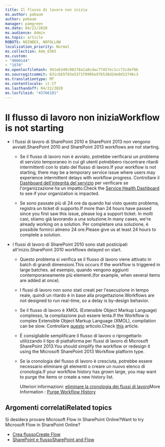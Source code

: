 ```yaml
---
title: Il flusso di lavoro non inizia
ms.author: pebaum
author: pebaum
manager: pamgreen
ms.date: 04/21/2020
ms.audience: Admin
ms.topic: article
ROBOTS: NOINDEX, NOFOLLOW
localization_priority: Normal
ms.collection: Adm_O365
ms.custom:
- "9000144"
- "1670"
ms.openlocfilehash: 941e6349c98278a1a8cdac77457ec1cc72cdef8b
ms.sourcegitcommit: 631cbb5f03e5371f0995e976536d24e9d13746c3
ms.translationtype: MT
ms.contentlocale: it-IT
ms.lasthandoff: 04/22/2020
ms.locfileid: "43766101"
---
```

# <a name="workflow-is-not-starting"></a><span data-ttu-id="4ffae-102">Il flusso di lavoro non inizia</span><span class="sxs-lookup"><span data-stu-id="4ffae-102">Workflow is not starting</span></span>

- <span data-ttu-id="4ffae-103">I flussi di lavoro di SharePoint 2010 e SharePoint 2013 non vengono avviati.</span><span class="sxs-lookup"><span data-stu-id="4ffae-103">SharePoint 2010 and SharePoint 2013 workflows are not starting.</span></span>

    - <span data-ttu-id="4ffae-104">Se il flusso di lavoro non è avviato, potrebbe verificarsi un problema di servizio temporaneo in cui gli utenti potrebbero riscontrare ritardi intermittenti con lo stato del flusso di lavoro.</span><span class="sxs-lookup"><span data-stu-id="4ffae-104">If your workflow is not starting, there may be a temporary service issue where users may experience intermittent delays with workflow progress.</span></span> <span data-ttu-id="4ffae-105">Controllare il [Dashboard dell'integrità del servizio](https:/admin.microsoft.com/AdminPortal/Home#/servicehealth) per verificare se l'organizzazione ha un impatto.</span><span class="sxs-lookup"><span data-stu-id="4ffae-105">Check the [Service Health Dashboard](https:/admin.microsoft.com/AdminPortal/Home#/servicehealth) to see if your organization is impacted.</span></span>

    - <span data-ttu-id="4ffae-106">Se sono passate più di 24 ore da quando hai visto questo problema, registra un ticket di supporto.</span><span class="sxs-lookup"><span data-stu-id="4ffae-106">If more than 24 hours have passed since you first saw this issue, please log a support ticket.</span></span> <span data-ttu-id="4ffae-107">In molti casi, stiamo già lavorando a una soluzione.</span><span class="sxs-lookup"><span data-stu-id="4ffae-107">In many cases, we're already working on a solution.</span></span> <span data-ttu-id="4ffae-108">Per completare una soluzione, è possibile fornirci almeno 24 ore.</span><span class="sxs-lookup"><span data-stu-id="4ffae-108">Please give us at least 24 hours to complete a solution.</span></span>

- <span data-ttu-id="4ffae-109">I flussi di lavoro di SharePoint 2010 sono stati posticipati all'inizio.</span><span class="sxs-lookup"><span data-stu-id="4ffae-109">SharePoint 2010 workflows delayed on start.</span></span>

    - <span data-ttu-id="4ffae-110">Questo problema si verifica se il flusso di lavoro viene attivato in batch di grandi dimensioni.</span><span class="sxs-lookup"><span data-stu-id="4ffae-110">This occurs if the workflow is triggered in large batches.</span></span> <span data-ttu-id="4ffae-111">ad esempio, quando vengono aggiunti contemporaneamente più elementi.</span><span class="sxs-lookup"><span data-stu-id="4ffae-111">(for example, when several items are added at once).</span></span>

    - <span data-ttu-id="4ffae-112">I flussi di lavoro non sono stati creati per l'esecuzione in tempo reale, quindi un ritardo è in base alla progettazione.</span><span class="sxs-lookup"><span data-stu-id="4ffae-112">Workflows are not designed to run real-time, so a delay is by-design behavior.</span></span>

   -  <span data-ttu-id="4ffae-113">Se il flusso di lavoro è XMOL (Extensible Object Markup Language) complesso, la compilazione può essere lenta.</span><span class="sxs-lookup"><span data-stu-id="4ffae-113">If the Workflow is complex Extensible Object Markup Language (XMOL), compilation can be slow.</span></span> <span data-ttu-id="4ffae-114">Controllare [questo](https://support.microsoft.com//kb/3043697) articolo.</span><span class="sxs-lookup"><span data-stu-id="4ffae-114">Check [this](https://support.microsoft.com//kb/3043697) article.</span></span>

    - <span data-ttu-id="4ffae-115">È consigliabile semplificare il flusso di lavoro o riprogettarlo utilizzando il tipo di piattaforma per flussi di lavoro di Microsoft SharePoint 2013.</span><span class="sxs-lookup"><span data-stu-id="4ffae-115">You should simplify the workflow or redesign it using the Microsoft SharePoint 2013 Workflow platform type.</span></span>

    - <span data-ttu-id="4ffae-116">Se la cronologia del flusso di lavoro è cresciuta, potrebbe essere necessario eliminare gli elementi o creare un nuovo elenco di cronologia.</span><span class="sxs-lookup"><span data-stu-id="4ffae-116">If your workflow history has grown large, you may want to purge the items or create a new history list.</span></span>

        <span data-ttu-id="4ffae-117">Ulteriori informazioni: [eliminare la cronologia dei flussi di lavoro](https://blogs.technet.microsoft.com/marj/2015/08/07/sharepoint-2010-workflows-best-practice-purge-workflow-history-list-items/)</span><span class="sxs-lookup"><span data-stu-id="4ffae-117">More Information : [Purge Workflow History](https://blogs.technet.microsoft.com/marj/2015/08/07/sharepoint-2010-workflows-best-practice-purge-workflow-history-list-items/)</span></span>


## <a name="related-topics"></a><span data-ttu-id="4ffae-118">Argomenti correlati</span><span class="sxs-lookup"><span data-stu-id="4ffae-118">Related topics</span></span>
<span data-ttu-id="4ffae-119">Si desidera provare Microsoft Flow in SharePoint Online?</span><span class="sxs-lookup"><span data-stu-id="4ffae-119">Want to try Microsoft Flow in SharePoint Online?</span></span>
- [<span data-ttu-id="4ffae-120">Crea flusso</span><span class="sxs-lookup"><span data-stu-id="4ffae-120">Create Flow</span></span>](https://support.office.com/article/Create-a-flow-for-a-list-or-library-in-SharePoint-Online-or-OneDrive-for-Business-a9c3e03b-0654-46af-a254-20252e580d01) 
- [<span data-ttu-id="4ffae-121">SharePoint e flusso</span><span class="sxs-lookup"><span data-stu-id="4ffae-121">SharePoint and Flow</span></span>](https://flow.microsoft.com/blog/sharepoint-and-flow/) 


